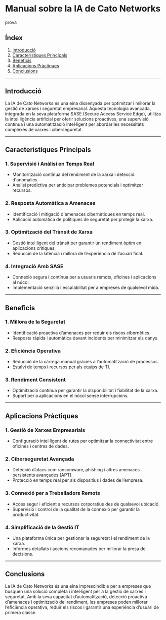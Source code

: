 # Manual sobre la IA de Cato Networks
prova
## Índex

1. [Introducció](#Introducció)
2. [Característiques Principals](#característiques-principals)
3. [Beneficis](#beneficis)
4. [Aplicacions Pràctiques](#aplicacions-pràctiques)
5. [Conclusions](#conclusions)

---

## Introducció
La IA de Cato Networks és una eina dissenyada per optimitzar i millorar la gestió de xarxes i seguretat empresarial. Aquesta tecnologia avançada, integrada en la seva plataforma SASE (Secure Access Service Edge), utilitza la intel·ligència artificial per oferir solucions proactives, una supervisió contínua i una automatització intel·ligent per abordar les necessitats complexes de xarxes i ciberseguretat.

---

## Característiques Principals

### 1. Supervisió i Anàlisi en Temps Real
- Monitorització contínua del rendiment de la xarxa i detecció d'anomalies.
- Anàlisi predictiva per anticipar problemes potencials i optimitzar recursos.

### 2. Resposta Automàtica a Amenaces
- Identificació i mitigació d'amenaces cibernètiques en temps real.
- Aplicació automàtica de polítiques de seguretat per protegir la xarxa.

### 3. Optimització del Trànsit de Xarxa
- Gestió intel·ligent del trànsit per garantir un rendiment òptim en aplicacions crítiques.
- Reducció de la latència i millora de l’experiència de l’usuari final.

### 4. Integració Amb SASE
- Connexió segura i contínua per a usuaris remots, oficines i aplicacions al núcol.
- Implementació senzilla i escalabilitat per a empreses de qualsevol mida.

---

## Beneficis

### 1. Millora de la Seguretat
- Identificació proactiva d’amenaces per reduir els riscos cibernètics.
- Resposta ràpida i automàtica davant incidents per minimitzar els danys.

### 2. Eficiència Operativa
- Reducció de la càrrega manual gràcies a l’automatització de processos.
- Estalvi de temps i recursos per als equips de TI.

### 3. Rendiment Consistent
- Optimització contínua per garantir la disponibilitat i fiabilitat de la xarxa.
- Suport per a aplicacions en el núcol sense interrupcions.

---

## Aplicacions Pràctiques

### 1. Gestió de Xarxes Empresarials
- Configuració intel·ligent de rutes per optimitzar la connectivitat entre oficines i centres de dades.

### 2. Ciberseguretat Avançada
- Detecció d’atacs com ransomware, phishing i altres amenaces persistents avançades (APT).
- Protecció en temps real per als dispositius i dades de l’empresa.

### 3. Connexió per a Treballadors Remots
- Accés segur i eficient a recursos corporatius des de qualsevol ubicació.
- Supervisió i control de la qualitat de la connexió per garantir la productivitat.

### 4. Simplificació de la Gestió IT
- Una plataforma única per gestionar la seguretat i el rendiment de la xarxa.
- Informes detallats i accions recomanades per millorar la presa de decisions.

---

## Conclusions
La IA de Cato Networks és una eina imprescindible per a empreses que busquen una solució completa i intel·ligent per a la gestió de xarxes i seguretat. Amb la seva capacitat d’automatització, detecció proactiva d’amenaces i optimització del rendiment, les empreses poden millorar l’eficiència operativa, reduir els riscos i garantir una experiència d’usuari de primera classe.
